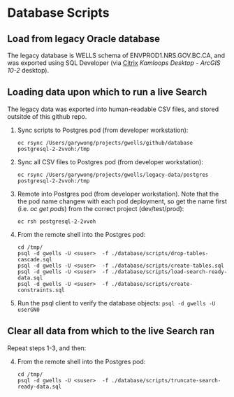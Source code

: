 # Database Scripts

## Load from legacy Oracle database

The legacy database is WELLS schema of ENVPROD1.NRS.GOV.BC.CA, and was exported using SQL Developer (via [Citrix](https://dts.gov.bc.ca/Citrix/BCGOVWeb/) *Kamloops Desktop - ArcGIS 10-2* desktop).

## Loading data upon which to run a live Search 

The legacy data was exported into human-readable CSV files, and stored outsitde of this github repo.

1. Sync scripts to Postgres pod (from developer workstation):

    `oc rsync /Users/garywong/projects/gwells/github/database postgresql-2-2vvoh:/tmp`

2.  Sync all CSV files to Postgres pod (from developer workstation):

    `oc rsync /Users/garywong/projects/gwells/legacy-data/postgres postgresql-2-2vvoh:/tmp`

3.  Remote into Postgres pod (from developer workstation).  Note that the the pod name changew with
each pod deployment, so get the name first (i.e. *oc get pods*) from the correct project (dev/test/prod):

    `oc rsh postgresql-2-2vvoh`

4.  From the remote shell into the Postgres pod:
    ```
    cd /tmp/  
    psql -d gwells -U <suser>  -f ./database/scripts/drop-tables-cascade.sql 
    psql -d gwells -U <suser>  -f ./database/scripts/create-tables.sql
    psql -d gwells -U <suser>  -f ./database/scripts/load-search-ready-data.sql
    psql -d gwells -U <suser>  -f ./database/scripts/create-constraints.sql 
    ```

5. Run the psql client to verify the database objects:
    `psql -d gwells -U userGN0`

## Clear all data from which to the live Search ran

Repeat steps 1-3, and then:

4.  From the remote shell into the Postgres pod:
    ```
    cd /tmp/  
    psql -d gwells -U <suser>  -f ./database/scripts/truncate-search-ready-data.sql
    ```

